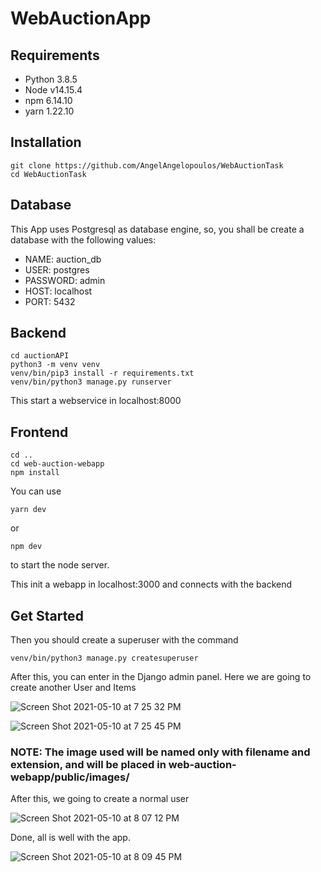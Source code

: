 # WebAuctionApp

## Requirements

- Python 3.8.5
- Node v14.15.4 
- npm 6.14.10
- yarn 1.22.10

## Installation 

```
git clone https://github.com/AngelAngelopoulos/WebAuctionTask 
cd WebAuctionTask
```

## Database

This App uses Postgresql as database engine, so, you shall be create a database with the following values:

- NAME: auction_db
- USER: postgres
- PASSWORD: admin
- HOST: localhost
- PORT: 5432

## Backend

```
cd auctionAPI
python3 -m venv venv
venv/bin/pip3 install -r requirements.txt
venv/bin/python3 manage.py runserver 
```

This start a webservice in localhost:8000

## Frontend

```
cd ..
cd web-auction-webapp
npm install
```

You can use

```
yarn dev
```
or 
```
npm dev
```
to start the node server.

This init a webapp in localhost:3000 and connects with the backend

## Get Started 

Then you should create a superuser with the command 

```
venv/bin/python3 manage.py createsuperuser
```
After this, you can enter in the Django admin panel. Here we are going to create another User and Items 

![Screen Shot 2021-05-10 at 7 25 32 PM](https://user-images.githubusercontent.com/42707643/117741395-00cde080-b1c8-11eb-9662-b2ec4aeef76a.png)


![Screen Shot 2021-05-10 at 7 25 45 PM](https://user-images.githubusercontent.com/42707643/117741406-07f4ee80-b1c8-11eb-9969-550c993f916e.png)


### NOTE: The image used will be named only with filename and extension, and will be placed in web-auction-webapp/public/images/


After this, we going to create a normal user

![Screen Shot 2021-05-10 at 8 07 12 PM](https://user-images.githubusercontent.com/42707643/117742900-5b1c7080-b1cb-11eb-8bbd-7de0c55e53f3.png)


Done, all is well with the app.

![Screen Shot 2021-05-10 at 8 09 45 PM](https://user-images.githubusercontent.com/42707643/117743060-ad5d9180-b1cb-11eb-8fc3-f7a38c6c0d18.png)

